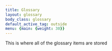 ```yaml
---
title: Glossary
layout: glossary
body_class: glossary
default_active_tag: outside
menu: {main: {weight: 30}}
---
```


This is where all of the glossary items are stored
